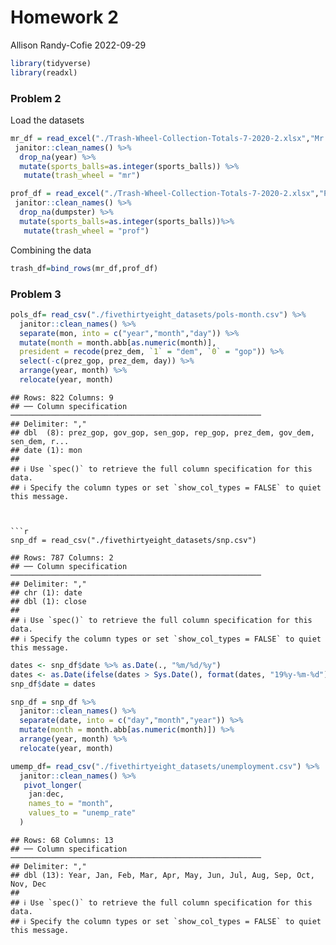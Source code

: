 Homework 2
================
Allison Randy-Cofie
2022-09-29

``` r
library(tidyverse)
library(readxl)
```

### Problem 2

Load the datasets

``` r
mr_df = read_excel("./Trash-Wheel-Collection-Totals-7-2020-2.xlsx","Mr. Trash Wheel","A2:N534")%>%
 janitor::clean_names() %>% 
  drop_na(year) %>% 
  mutate(sports_balls=as.integer(sports_balls)) %>% 
   mutate(trash_wheel = "mr")
```

``` r
prof_df = read_excel("./Trash-Wheel-Collection-Totals-7-2020-2.xlsx","Professor Trash Wheel","A2:N116")%>%
 janitor::clean_names() %>% 
  drop_na(dumpster) %>% 
  mutate(sports_balls=as.integer(sports_balls))%>% 
   mutate(trash_wheel = "prof")
```

Combining the data

``` r
trash_df=bind_rows(mr_df,prof_df)
```

### Problem 3

``` r
pols_df= read_csv("./fivethirtyeight_datasets/pols-month.csv") %>% 
  janitor::clean_names() %>% 
  separate(mon, into = c("year","month","day")) %>% 
  mutate(month = month.abb[as.numeric(month)],
  president = recode(prez_dem, `1` = "dem", `0` = "gop")) %>% 
  select(-c(prez_gop, prez_dem, day)) %>% 
  arrange(year, month) %>% 
  relocate(year, month)
```

    ## Rows: 822 Columns: 9
    ## ── Column specification ────────────────────────────────────────────────────────
    ## Delimiter: ","
    ## dbl  (8): prez_gop, gov_gop, sen_gop, rep_gop, prez_dem, gov_dem, sen_dem, r...
    ## date (1): mon
    ## 
    ## ℹ Use `spec()` to retrieve the full column specification for this data.
    ## ℹ Specify the column types or set `show_col_types = FALSE` to quiet this message.



    ```r
    snp_df = read_csv("./fivethirtyeight_datasets/snp.csv") 

    ## Rows: 787 Columns: 2
    ## ── Column specification ────────────────────────────────────────────────────────
    ## Delimiter: ","
    ## chr (1): date
    ## dbl (1): close
    ## 
    ## ℹ Use `spec()` to retrieve the full column specification for this data.
    ## ℹ Specify the column types or set `show_col_types = FALSE` to quiet this message.

``` r
dates <- snp_df$date %>% as.Date(., "%m/%d/%y")
dates <- as.Date(ifelse(dates > Sys.Date(), format(dates, "19%y-%m-%d"), format(dates)))
snp_df$date = dates

snp_df = snp_df %>% 
  janitor::clean_names() %>% 
  separate(date, into = c("day","month","year")) %>% 
  mutate(month = month.abb[as.numeric(month)]) %>% 
  arrange(year, month) %>% 
  relocate(year, month)
```

``` r
umemp_df= read_csv("./fivethirtyeight_datasets/unemployment.csv") %>% 
  janitor::clean_names() %>%
   pivot_longer(
    jan:dec, 
    names_to = "month",
    values_to = "unemp_rate"
  ) 
```

    ## Rows: 68 Columns: 13
    ## ── Column specification ────────────────────────────────────────────────────────
    ## Delimiter: ","
    ## dbl (13): Year, Jan, Feb, Mar, Apr, May, Jun, Jul, Aug, Sep, Oct, Nov, Dec
    ## 
    ## ℹ Use `spec()` to retrieve the full column specification for this data.
    ## ℹ Specify the column types or set `show_col_types = FALSE` to quiet this message.
